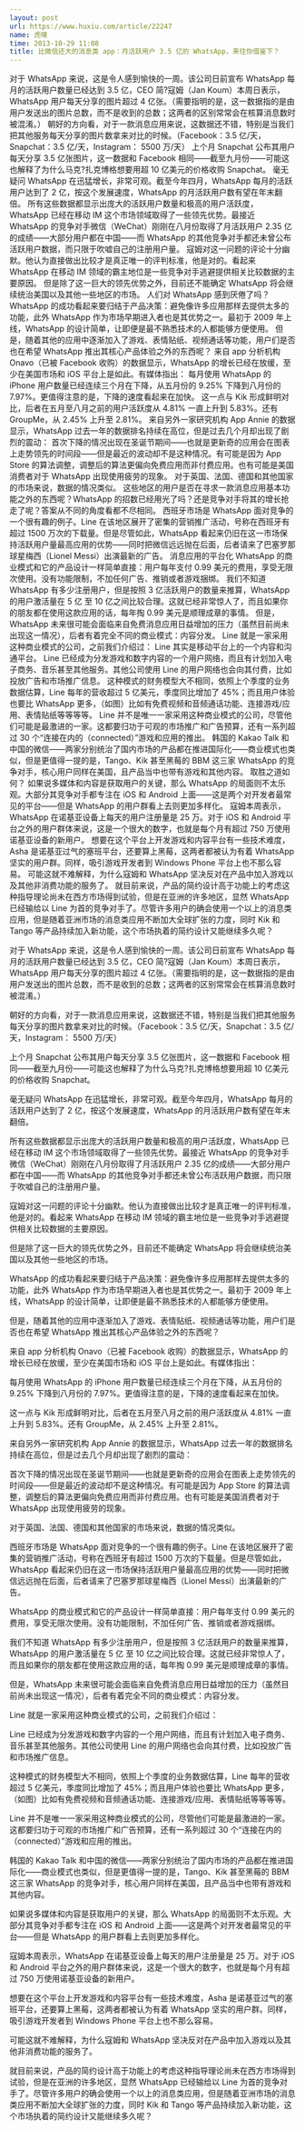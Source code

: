 ```yaml
---
layout: post
url: https://www.huxiu.com/article/22247
name: 虎嗅
time: 2013-10-29 11:08
title: 比微信还大的消息类 app：月活跃用户 3.5 亿的 WhatsApp，来往你借鉴下？
---
```

对于 WhatsApp 来说，这是令人感到愉快的一周。该公司日前宣布 WhatsApp 每月的活跃用户数量已经达到 3.5 亿，CEO 简?寇姆（Jan Koum）本周日表示，WhatsApp 用户每天分享的图片超过 4 亿张。（需要指明的是，这一数据指的是由用户发送出的图片总数，而不是收到的总数；这两者的区别常常会在核算消息数时被混淆。） 朝好的方向看，对于一款消息应用来说，这数据还不错，特别是当我们把其他服务每天分享的图片数拿来对比的时候。（Facebook：3.5 亿/天，Snapchat：3.5 亿/天，Instagram： 5500 万/天） 上个月 Snapchat 公布其用户每天分享 3.5 亿张图片，这一数据和 Facebook 相同——截至九月份——可能这也解释了为什么马克?扎克博格想要用超 10 亿美元的价格收购 Snapchat。 毫无疑问 WhatsApp 在迅猛增长，非常可观。截至今年四月，WhatsApp 每月的活跃用户达到了 2 亿，按这个发展速度，WhatsApp 的月活跃用户数有望在年末翻倍。 所有这些数据都显示出庞大的活跃用户数量和极高的用户活跃度，WhatsApp 已经在移动 IM 这个市场领域取得了一些领先优势。最接近 WhatsApp 的竞争对手微信（WeChat）刚刚在八月份取得了月活跃用户 2.35 亿的成绩——大部分用户都在中国——而 WhatsApp 的其他竞争对手都还未曾公布活跃用户数据，而只限于吹嘘自己的注册用户量。 寇姆对这一问题的评论十分幽默。他认为直接做出比较才是真正唯一的评判标准，他是对的。看起来 WhatsApp 在移动 IM 领域的霸主地位是一些竞争对手逃避提供相关比较数据的主要原因。 但是除了这一巨大的领先优势之外，目前还不能确定 WhatsApp 将会继续统治美国以及其他一些地区的市场。 人们对 WhatsApp 感到厌倦了吗？ WhatsApp 的成功看起来要归结于产品决策：避免像许多应用那样去提供太多的功能，此外 WhatsApp 作为市场早期进入者也是其优势之一。最初于 2009 年上线，WhatsApp 的设计简单，让即便是最不熟悉技术的人都能够方便使用。 但是，随着其他的应用中逐渐加入了游戏、表情贴纸、视频通话等功能，用户们是否也在希望 WhatsApp 推出其核心产品体验之外的东西呢？ 来自 app 分析机构 Onavo（已被 Facebook 收购）的数据显示，WhatsApp 的增长已经在放缓，至少在美国市场和 iOS 平台上是如此。有媒体指出： 每月使用 WhatsApp 的 iPhone 用户数量已经连续三个月在下降，从五月份的 9.25% 下降到八月份的 7.97%。更值得注意的是，下降的速度看起来在加快。 这一点与 Kik 形成鲜明对比，后者在五月至八月之前的用户活跃度从 4.81% 一直上升到 5.83%。还有 GroupMe，从 2.45% 上升至 2.81%。 来自另外一家研究机构 App Annie 的数据显示，WhatsApp 过去一年的数据排名持续在高位，但是过去几个月却出现了剧烈的震动： 首次下降的情况出现在圣诞节期间——也就是更新奇的应用会在图表上走势领先的时间段——但是最近的波动却不是这种情况。有可能是因为 App Store 的算法调整，调整后的算法更偏向免费应用而非付费应用。也有可能是美国消费者对于 WhatsApp 出现使用疲劳的现象。 对于英国、法国、德国和其他国家的市场来说，数据的情况类似。 这些地区的用户是否在寻求一款消息应用基本功能之外的东西呢？WhatsApp 的招数已经用光了吗？还是竞争对手将其的增长抢走了呢？答案从不同的角度看都不尽相同。 西班牙市场是 WhatsApp 面对竞争的一个很有趣的例子。Line 在该地区展开了密集的营销推广活动，号称在西班牙有超过 1500 万次的下载量。但是尽管如此，WhatsApp 看起来仍旧在这一市场保持活跃用户量最高应用的优势——同时把微信远远抛在后面，后者请来了巴塞罗那球星梅西（Lionel Messi）出演最新的广告。 消息应用的平台化 WhatsApp 的商业模式和它的产品设计一样简单直接：用户每年支付 0.99 美元的费用，享受无限次使用。没有功能限制，不加任何广告、推销或者游戏捆绑。 我们不知道 WhatsApp 有多少注册用户，但是按照 3 亿活跃用户的数量来推算，WhatsApp 的用户激活量在 5 亿 至 10 亿之间比较合理。这就已经非常惊人了，而且如果你的朋友都在使用这款应用的话，每年掏 0.99 美元是顺理成章的事情。 但是，WhatsApp 未来很可能会面临来自免费消息应用日益增加的压力（虽然目前尚未出现这一情况），后者有着完全不同的商业模式：内容分发。 Line 就是一家采用这种商业模式的公司，之前我们介绍过： Line 其实是移动平台上的一个内容和沟通平台。 Line 已经成为分发游戏和数字内容的一个用户网络，而且有计划加入电子商务、音乐甚至其他服务。其他公司使用 Line 的用户网络也会向其付费，比如投放广告和市场推广信息。 这种模式的财务模型大不相同，依照上个季度的业务数据估算，Line 每年的营收超过 5 亿美元，季度同比增加了 45%；而且用户体验也要比 WhatsApp 更多，（如图）比如有免费视频和音频通话功能、连接游戏/应用、表情贴纸等等等等。 Line 并不是唯一一家采用这种商业模式的公司，尽管他们可能是最激进的一家。这都要归功于可观的市场推广和广告预算，还有一系列超过 30 个“连接在内的（connected）”游戏和应用的推出。 韩国的 Kakao Talk 和中国的微信——两家分别统治了国内市场的产品都在推进国际化——商业模式也类似，但是更值得一提的是，Tango、Kik 甚至黑莓的 BBM 这三家 WhatsApp 的竞争对手，核心用户同样在美国，且产品当中也带有游戏和其他内容。 取胜之道如何？ 如果说多媒体和内容是获取用户的关键，那么 WhatsApp 的局面则不太乐观。大部分其竞争对手都专注在 iOS 和 Android 上面——这是两个对开发者最常见的平台——但是 WhatsApp 的用户群看上去则更加多样化。 寇姆本周表示，WhatsApp 在诺基亚设备上每天的用户注册量是 25 万。对于 iOS 和 Android 平台之外的用户群体来说，这是一个很大的数字，也就是每个月有超过 750 万使用诺基亚设备的新用户。 想要在这个平台上开发游戏和内容平台有一些技术难度，Asha 是诺基亚过气的塞班平台，还要算上黑莓，这两者都被认为有着 WhatsApp 坚实的用户群。同样，吸引游戏开发者到 Windows Phone 平台上也不那么容易。 可能这就不难解释，为什么寇姆和 WhatsApp 坚决反对在产品中加入游戏以及其他非消费功能的服务了。 就目前来说，产品的简约设计高于功能上的考虑这种指导理论尚未在西方市场得到试验，但是在亚洲的许多地区，显然 WhatsApp 已经输给以 Line 为首的竞争对手了。尽管许多用户的确会使用一个以上的消息类应用，但是随着亚洲市场的消息类应用不断加大全球扩张的力度，同时 Kik 和 Tango 等产品持续加入新功能，这个市场执着的简约设计又能继续多久呢？

对于 WhatsApp 来说，这是令人感到愉快的一周。该公司日前宣布 WhatsApp 每月的活跃用户数量已经达到 3.5 亿，CEO 简?寇姆（Jan Koum）本周日表示，WhatsApp 用户每天分享的图片超过 4 亿张。（需要指明的是，这一数据指的是由用户发送出的图片总数，而不是收到的总数；这两者的区别常常会在核算消息数时被混淆。）

朝好的方向看，对于一款消息应用来说，这数据还不错，特别是当我们把其他服务每天分享的图片数拿来对比的时候。（Facebook：3.5 亿/天，Snapchat：3.5 亿/天，Instagram： 5500 万/天）

上个月 Snapchat 公布其用户每天分享 3.5 亿张图片，这一数据和 Facebook 相同——截至九月份——可能这也解释了为什么马克?扎克博格想要用超 10 亿美元的价格收购 Snapchat。

毫无疑问 WhatsApp 在迅猛增长，非常可观。截至今年四月，WhatsApp 每月的活跃用户达到了 2 亿，按这个发展速度，WhatsApp 的月活跃用户数有望在年末翻倍。

所有这些数据都显示出庞大的活跃用户数量和极高的用户活跃度，WhatsApp 已经在移动 IM 这个市场领域取得了一些领先优势。最接近 WhatsApp 的竞争对手微信（WeChat）刚刚在八月份取得了月活跃用户 2.35 亿的成绩——大部分用户都在中国——而 WhatsApp 的其他竞争对手都还未曾公布活跃用户数据，而只限于吹嘘自己的注册用户量。

寇姆对这一问题的评论十分幽默。他认为直接做出比较才是真正唯一的评判标准，他是对的。看起来 WhatsApp 在移动 IM 领域的霸主地位是一些竞争对手逃避提供相关比较数据的主要原因。

但是除了这一巨大的领先优势之外，目前还不能确定 WhatsApp 将会继续统治美国以及其他一些地区的市场。

WhatsApp 的成功看起来要归结于产品决策：避免像许多应用那样去提供太多的功能，此外 WhatsApp 作为市场早期进入者也是其优势之一。最初于 2009 年上线，WhatsApp 的设计简单，让即便是最不熟悉技术的人都能够方便使用。

但是，随着其他的应用中逐渐加入了游戏、表情贴纸、视频通话等功能，用户们是否也在希望 WhatsApp 推出其核心产品体验之外的东西呢？

来自 app 分析机构 Onavo（已被 Facebook 收购）的数据显示，WhatsApp 的增长已经在放缓，至少在美国市场和 iOS 平台上是如此。有媒体指出：

每月使用 WhatsApp 的 iPhone 用户数量已经连续三个月在下降，从五月份的 9.25% 下降到八月份的 7.97%。更值得注意的是，下降的速度看起来在加快。

这一点与 Kik 形成鲜明对比，后者在五月至八月之前的用户活跃度从 4.81% 一直上升到 5.83%。还有 GroupMe，从 2.45% 上升至 2.81%。

来自另外一家研究机构 App Annie 的数据显示，WhatsApp 过去一年的数据排名持续在高位，但是过去几个月却出现了剧烈的震动：

首次下降的情况出现在圣诞节期间——也就是更新奇的应用会在图表上走势领先的时间段——但是最近的波动却不是这种情况。有可能是因为 App Store 的算法调整，调整后的算法更偏向免费应用而非付费应用。也有可能是美国消费者对于 WhatsApp 出现使用疲劳的现象。

对于英国、法国、德国和其他国家的市场来说，数据的情况类似。

西班牙市场是 WhatsApp 面对竞争的一个很有趣的例子。Line 在该地区展开了密集的营销推广活动，号称在西班牙有超过 1500 万次的下载量。但是尽管如此，WhatsApp 看起来仍旧在这一市场保持活跃用户量最高应用的优势——同时把微信远远抛在后面，后者请来了巴塞罗那球星梅西（Lionel Messi）出演最新的广告。

WhatsApp 的商业模式和它的产品设计一样简单直接：用户每年支付 0.99 美元的费用，享受无限次使用。没有功能限制，不加任何广告、推销或者游戏捆绑。

我们不知道 WhatsApp 有多少注册用户，但是按照 3 亿活跃用户的数量来推算，WhatsApp 的用户激活量在 5 亿 至 10 亿之间比较合理。这就已经非常惊人了，而且如果你的朋友都在使用这款应用的话，每年掏 0.99 美元是顺理成章的事情。

但是，WhatsApp 未来很可能会面临来自免费消息应用日益增加的压力（虽然目前尚未出现这一情况），后者有着完全不同的商业模式：内容分发。

Line 就是一家采用这种商业模式的公司，之前我们介绍过：

Line 已经成为分发游戏和数字内容的一个用户网络，而且有计划加入电子商务、音乐甚至其他服务。其他公司使用 Line 的用户网络也会向其付费，比如投放广告和市场推广信息。

这种模式的财务模型大不相同，依照上个季度的业务数据估算，Line 每年的营收超过 5 亿美元，季度同比增加了 45%；而且用户体验也要比 WhatsApp 更多，（如图）比如有免费视频和音频通话功能、连接游戏/应用、表情贴纸等等等等。

Line 并不是唯一一家采用这种商业模式的公司，尽管他们可能是最激进的一家。这都要归功于可观的市场推广和广告预算，还有一系列超过 30 个“连接在内的（connected）”游戏和应用的推出。

韩国的 Kakao Talk 和中国的微信——两家分别统治了国内市场的产品都在推进国际化——商业模式也类似，但是更值得一提的是，Tango、Kik 甚至黑莓的 BBM 这三家 WhatsApp 的竞争对手，核心用户同样在美国，且产品当中也带有游戏和其他内容。

如果说多媒体和内容是获取用户的关键，那么 WhatsApp 的局面则不太乐观。大部分其竞争对手都专注在 iOS 和 Android 上面——这是两个对开发者最常见的平台——但是 WhatsApp 的用户群看上去则更加多样化。

寇姆本周表示，WhatsApp 在诺基亚设备上每天的用户注册量是 25 万。对于 iOS 和 Android 平台之外的用户群体来说，这是一个很大的数字，也就是每个月有超过 750 万使用诺基亚设备的新用户。

想要在这个平台上开发游戏和内容平台有一些技术难度，Asha 是诺基亚过气的塞班平台，还要算上黑莓，这两者都被认为有着 WhatsApp 坚实的用户群。同样，吸引游戏开发者到 Windows Phone 平台上也不那么容易。

可能这就不难解释，为什么寇姆和 WhatsApp 坚决反对在产品中加入游戏以及其他非消费功能的服务了。

就目前来说，产品的简约设计高于功能上的考虑这种指导理论尚未在西方市场得到试验，但是在亚洲的许多地区，显然 WhatsApp 已经输给以 Line 为首的竞争对手了。尽管许多用户的确会使用一个以上的消息类应用，但是随着亚洲市场的消息类应用不断加大全球扩张的力度，同时 Kik 和 Tango 等产品持续加入新功能，这个市场执着的简约设计又能继续多久呢？

